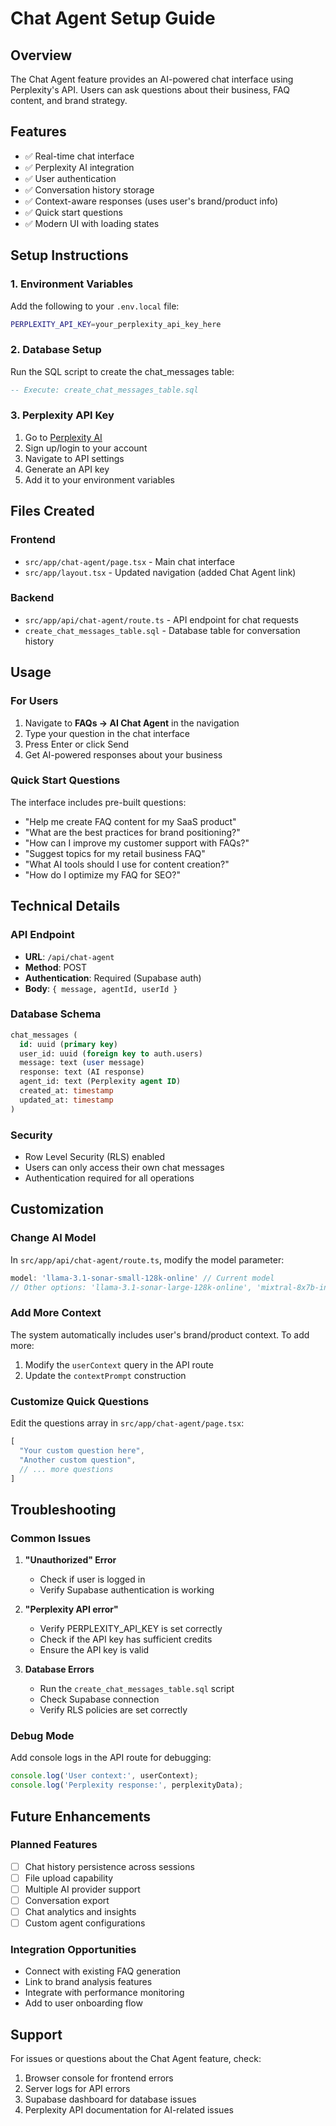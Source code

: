 # Chat Agent Setup Guide

## Overview
The Chat Agent feature provides an AI-powered chat interface using Perplexity's API. Users can ask questions about their business, FAQ content, and brand strategy.

## Features
- ✅ Real-time chat interface
- ✅ Perplexity AI integration
- ✅ User authentication
- ✅ Conversation history storage
- ✅ Context-aware responses (uses user's brand/product info)
- ✅ Quick start questions
- ✅ Modern UI with loading states

## Setup Instructions

### 1. Environment Variables
Add the following to your `.env.local` file:
```bash
PERPLEXITY_API_KEY=your_perplexity_api_key_here
```

### 2. Database Setup
Run the SQL script to create the chat_messages table:
```sql
-- Execute: create_chat_messages_table.sql
```

### 3. Perplexity API Key
1. Go to [Perplexity AI](https://www.perplexity.ai/)
2. Sign up/login to your account
3. Navigate to API settings
4. Generate an API key
5. Add it to your environment variables

## Files Created

### Frontend
- `src/app/chat-agent/page.tsx` - Main chat interface
- `src/app/layout.tsx` - Updated navigation (added Chat Agent link)

### Backend
- `src/app/api/chat-agent/route.ts` - API endpoint for chat requests
- `create_chat_messages_table.sql` - Database table for conversation history

## Usage

### For Users
1. Navigate to **FAQs → AI Chat Agent** in the navigation
2. Type your question in the chat interface
3. Press Enter or click Send
4. Get AI-powered responses about your business

### Quick Start Questions
The interface includes pre-built questions:
- "Help me create FAQ content for my SaaS product"
- "What are the best practices for brand positioning?"
- "How can I improve my customer support with FAQs?"
- "Suggest topics for my retail business FAQ"
- "What AI tools should I use for content creation?"
- "How do I optimize my FAQ for SEO?"

## Technical Details

### API Endpoint
- **URL**: `/api/chat-agent`
- **Method**: POST
- **Authentication**: Required (Supabase auth)
- **Body**: `{ message, agentId, userId }`

### Database Schema
```sql
chat_messages (
  id: uuid (primary key)
  user_id: uuid (foreign key to auth.users)
  message: text (user message)
  response: text (AI response)
  agent_id: text (Perplexity agent ID)
  created_at: timestamp
  updated_at: timestamp
)
```

### Security
- Row Level Security (RLS) enabled
- Users can only access their own chat messages
- Authentication required for all operations

## Customization

### Change AI Model
In `src/app/api/chat-agent/route.ts`, modify the model parameter:
```typescript
model: 'llama-3.1-sonar-small-128k-online' // Current model
// Other options: 'llama-3.1-sonar-large-128k-online', 'mixtral-8x7b-instruct', etc.
```

### Add More Context
The system automatically includes user's brand/product context. To add more:
1. Modify the `userContext` query in the API route
2. Update the `contextPrompt` construction

### Customize Quick Questions
Edit the questions array in `src/app/chat-agent/page.tsx`:
```typescript
[
  "Your custom question here",
  "Another custom question",
  // ... more questions
]
```

## Troubleshooting

### Common Issues

1. **"Unauthorized" Error**
   - Check if user is logged in
   - Verify Supabase authentication is working

2. **"Perplexity API error"**
   - Verify PERPLEXITY_API_KEY is set correctly
   - Check if the API key has sufficient credits
   - Ensure the API key is valid

3. **Database Errors**
   - Run the `create_chat_messages_table.sql` script
   - Check Supabase connection
   - Verify RLS policies are set correctly

### Debug Mode
Add console logs in the API route for debugging:
```typescript
console.log('User context:', userContext);
console.log('Perplexity response:', perplexityData);
```

## Future Enhancements

### Planned Features
- [ ] Chat history persistence across sessions
- [ ] File upload capability
- [ ] Multiple AI provider support
- [ ] Conversation export
- [ ] Chat analytics and insights
- [ ] Custom agent configurations

### Integration Opportunities
- Connect with existing FAQ generation
- Link to brand analysis features
- Integrate with performance monitoring
- Add to user onboarding flow

## Support
For issues or questions about the Chat Agent feature, check:
1. Browser console for frontend errors
2. Server logs for API errors
3. Supabase dashboard for database issues
4. Perplexity API documentation for AI-related issues 